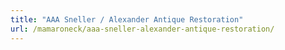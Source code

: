 ```yaml
---
title: "AAA Sneller / Alexander Antique Restoration"
url: /mamaroneck/aaa-sneller-alexander-antique-restoration/
---
```

